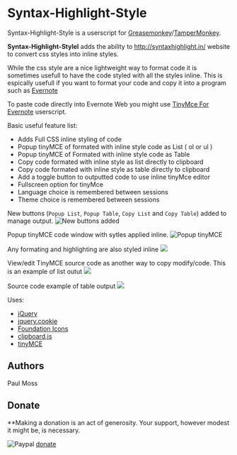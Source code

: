 # Syntax-Highlight-Style

Syntax-Highlight-Style is a userscript for [Greasemonkey](http://www.greasespot.net/)/[TamperMonkey](http://tampermonkey.net/).

**Syntax-Highlight-Stylel** adds the ability to http://syntaxhighlight.in/ website to convert
css styles into inline styles.

While the css style are a nice lightweight way to format code it is sometimes
usefull to have the code styled with all the styles inline. This is espically usefull
if you want to format your code and copy it into a program such as [Evernote](https://evernote.com)

To paste code directly into Evernote Web you might use [TinyMce For Evernote](http://amourspirit.github.io/TinyMce-for-Evernote/) userscript.

Basic useful feature list:

 * Adds Full CSS inline styling of code
 * Popup tinyMCE of formated with inline style code as List ( ol or ul )
 * Popup tinyMCE of Formated with inline style code as Table
 * Copy code formated with inline style as list directly to clipboard
 * Copy code formated with inline style as table directly to clipboard
 * Add a toggle button to outputted code to use inline tinyMce editor
 * Fullscreen option for tinyMce
 * Language choice is remembered between sessions
 * Theme choice is remembered between sessions


New buttons (`Popup List`, `Popup Table`, `Copy List` and  `Copy Table`) added to manage output.
![New buttons added](http://amourspirit.github.io/Syntax-Highlight-Style/images/screenshots/syntaxhighlight_001.png)

Popup tinyMCE code window with sytles applied inline.
![Popup tinyMCE](http://amourspirit.github.io/Syntax-Highlight-Style/images/screenshots/syntaxhighlight_002.png)

Any formating and highlighting are also styled inline
![](http://amourspirit.github.io/Syntax-Highlight-Style/images/screenshots/syntaxhighlight_005.png)

View/edit TinyMCE source code as another way to copy modify/code.
This is an example of list outut
![](http://amourspirit.github.io/Syntax-Highlight-Style/images/screenshots/syntaxhighlight_006.png)

Source code example of table output
![](http://amourspirit.github.io/Syntax-Highlight-Style/images/screenshots/syntaxhighlight_003.png)

Uses:
* [jQuery](https://jquery.com/)
* [jquery.cookie](https://github.com/carhartl/jquery-cookie)
* [Foundation Icons](http://zurb.com/playground/foundation-icon-fonts-3)
* [clipboard.js](https://clipboardjs.com/)
* [tinyMCE](http://www.tinymce.com/)

## Authors
Paul Moss


## Donate
**Making a donation is an act of generosity. Your support, however modest it might be, is necessary.

![Paypal](http://amourspirit.github.io/Syntax-Highlight-Style/images/paypal.png) [donate](http://bit.ly/1QIN2Cs)